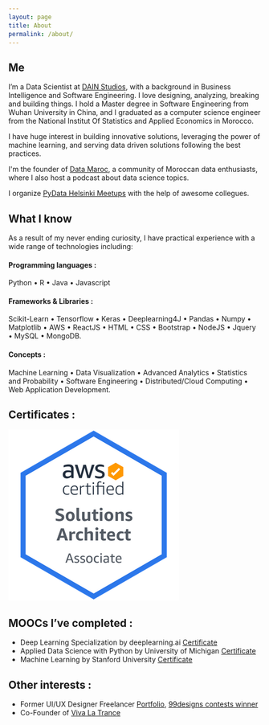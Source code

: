 ```yaml
---
layout: page
title: About
permalink: /about/
---
```



## Me

I’m a Data Scientist at [DAIN Studios](https://dainstudios.com/), with a background in Business Intelligence and Software Engineering. 
I love designing, analyzing, breaking and building things. I hold a Master degree in Software Engineering from Wuhan University in China, and I graduated as a computer science engineer from the National Institut Of Statistics and Applied Economics in Morocco.

I have huge interest in building innovative solutions, leveraging the power of machine learning, and serving data driven solutions following the best practices.

I'm the founder of [Data Maroc](https://www.datamaroc.com), a community of Moroccan data enthusiasts, where I also host a podcast about data science topics. 

I organize [PyData Helsinki Meetups](https://www.meetup.com/PyDataHelsinki) with the help of awesome collegues.

## What I know

As a result of my never ending curiosity, I have practical experience with a wide range of technologies including:

#### Programming languages :

  Python • R • Java • Javascript 


#### Frameworks & Libraries :
  Scikit-Learn • Tensorflow • Keras • Deeplearning4J • Pandas • Numpy • Matplotlib • AWS • ReactJS • HTML • CSS • Bootstrap • NodeJS • Jquery • MySQL • MongoDB.

#### Concepts :  

  Machine Learning • Data Visualization •  Advanced Analytics •  Statistics and Probability • Software Engineering • Distributed/Cloud Computing • Web Application Development.
  

## Certificates :


[![png](/img/certs/AWS-SAA-CO2.png)](https://www.credly.com/badges/24b602c2-192d-413e-b398-e5dac70f9cf0)



## MOOCs I’ve completed :

* Deep Learning Specialization by deeplearning.ai [Certificate](https://www.coursera.org/account/accomplishments/specialization/2FVXQAY9Z4AR)
* Applied Data Science with Python by University of Michigan [Certificate](https://www.coursera.org/account/accomplishments/verify/S48FHQP8997G)
* Machine Learning by Stanford University [Certificate](https://www.coursera.org/account/accomplishments/verify/HFZUV86JTM9P)



## Other interests :

* Former UI/UX Designer Freelancer [Portfolio](https://www.behance.net/SalasDesign), [99designs contests winner](https://99designs.com/profiles/salihb/about)
* Co-Founder of [Viva La Trance](https://www.facebook.com/vivalatrancemusic)
